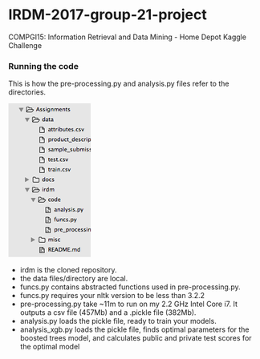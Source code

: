 # IRDM-2017-group-21-project
COMPGI15: Information Retrieval and Data Mining - Home Depot Kaggle Challenge

### Running the code
This is how the pre-processing.py and analysis.py files refer to the directories. 

![Alt text](./misc/directories.png?raw=true "Optional Title")

- irdm is the cloned repository.
- the data files/directory are local.
- funcs.py contains abstracted functions used in pre-processing.py.
- funcs.py requires your nltk version to be less than 3.2.2
- pre-processing.py take ~11m to run on my 2.2 GHz Intel Core i7. It outputs a csv file (457Mb) and a .pickle file (382Mb). 
- analysis.py loads the pickle file, ready to train your models.
- analysis_xgb.py loads the pickle file, finds optimal parameters for the boosted trees model, and calculates public and private test scores for the optimal model
